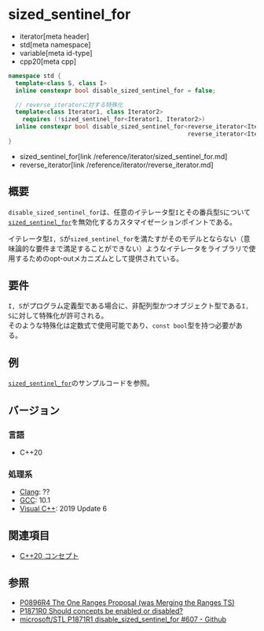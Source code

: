 # sized_sentinel_for
* iterator[meta header]
* std[meta namespace]
* variable[meta id-type]
* cpp20[meta cpp]

```cpp
namespace std {
  template<class S, class I>
  inline constexpr bool disable_sized_sentinel_for = false;

  // reverse_iteratorに対する特殊化
  template<class Iterator1, class Iterator2>
    requires (!sized_sentinel_for<Iterator1, Iterator2>)
  inline constexpr bool disable_sized_sentinel_for<reverse_iterator<Iterator1>,
                                                   reverse_iterator<Iterator2>> = true;
}
```
* sized_sentinel_for[link /reference/iterator/sized_sentinel_for.md]
* reverse_iterator[link /reference/iterator/reverse_iterator.md]

## 概要

`disable_sized_sentinel_for`は、任意のイテレータ型`I`とその番兵型`S`について[`sized_sentinel_for`](sized_sentinel_for.md)を無効化するカスタマイゼーションポイントである。

イテレータ型`I, S`が`sized_sentinel_for`を満たすがそのモデルとならない（意味論的な要件まで満足することができない）ようなイテレータをライブラリで使用するためのopt-outメカニズムとして提供されている。

## 要件

`I, S`がプログラム定義型である場合に、非配列型かつオブジェクト型である`I, S`に対して特殊化が許可される。  
そのような特殊化は定数式で使用可能であり、`const bool`型を持つ必要がある。

## 例

[`sized_sentinel_for`](sized_sentinel_for.md)のサンプルコードを参照。

## バージョン
### 言語
- C++20

### 処理系
- [Clang](/implementation.md#clang): ??
- [GCC](/implementation.md#gcc): 10.1
- [Visual C++](/implementation.md#visual_cpp): 2019 Update 6

## 関連項目

- [C++20 コンセプト](/lang/cpp20/concepts.md)

## 参照

- [P0896R4 The One Ranges Proposal (was Merging the Ranges TS)](http://www.open-std.org/jtc1/sc22/wg21/docs/papers/2018/p0896r4.pdf)
- [P1871R0 Should concepts be enabled or disabled?](http://www.open-std.org/jtc1/sc22/wg21/docs/papers/2019/p1871r0.html)
- [microsoft/STL P1871R1 disable_sized_sentinel_for #607 - Github](https://github.com/microsoft/STL/pull/607/files#r392700693)


